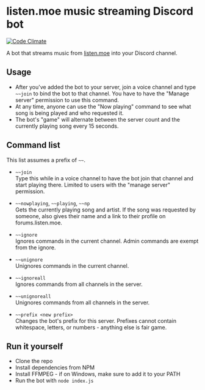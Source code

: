# listen.moe music streaming Discord bot

[![Code Climate](https://codeclimate.com/github/Geo1088/listen.moe-streaming-bot/badges/gpa.svg)](https://codeclimate.com/github/Geo1088/listen.moe-streaming-bot)

A bot that streams music from [listen.moe](http://listen.moe) into your Discord channel.

## Usage

- After you've added the bot to your server, join a voice channel and type `~~join` to bind the bot to that channel. You have to have the "Manage server" permission to use this command.
- At any time, anyone can use the "Now playing" command to see what song is being played and who requested it.
- The bot's "game" will alternate between the server count and the currently playing song every 15 seconds.

## Command list

This list assumes a prefix of `~~`.

- `~~join`  
  Type this while in a voice channel to have the bot join that channel and start playing there. Limited to users with the "manage server" permission.

- `~~nowplaying`, `~~playing`, `~~np`  
  Gets the currently playing song and artist. If the song was requested by someone, also gives their name and a link to their profile on forums.listen.moe.

- `~~ignore`  
  Ignores commands in the current channel. Admin commands are exempt from the ignore.

- `~~unignore`  
  Unignores commands in the current channel.

- `~~ignoreall`  
  Ignores commands from all channels in the server.

- `~~unignoreall`  
  Unignores commands from all channels in the server.

- `~~prefix <new prefix>`  
  Changes the bot's prefix for this server. Prefixes cannot contain whitespace, letters, or numbers - anything else is fair game.

## Run it yourself

- Clone the repo
- Install dependencies from NPM
- Install FFMPEG - if on Windows, make sure to add it to your PATH
- Run the bot with `node index.js`
